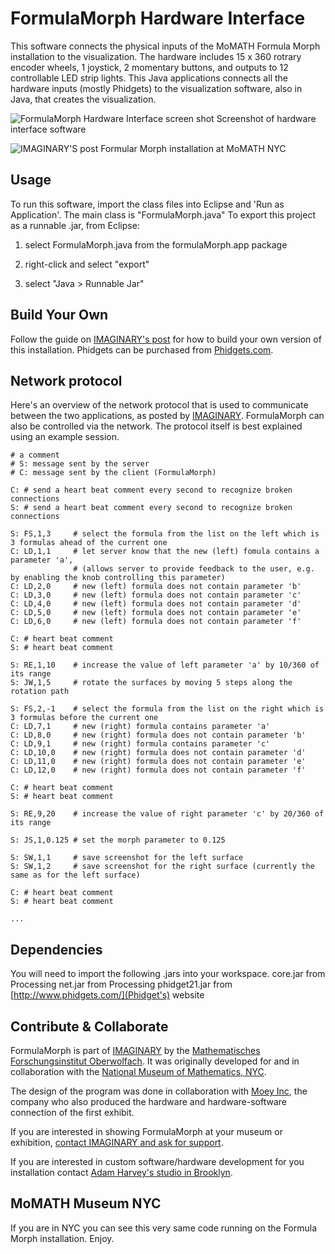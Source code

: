 FormulaMorph Hardware Interface
============

This software connects the physical inputs of the MoMATH Formula Morph installation to the visualization. The hardware includes 15 x 360 rotrary encoder wheels, 1 joystick, 2 momentary buttons, and outputs to 12 controllable LED strip lights. This Java applications connects all the hardware inputs (mostly Phidgets) to the visualization software, also in Java, that creates the visualization.

![FormulaMorph Hardware Interface screen shot](https://raw.githubusercontent.com/ahrv/FormulaMorph/master/screenshot.png)
Screenshot of hardware interface software

![IMAGINARY'S post](https://raw.github.com/IMAGINARY/FormulaMorph/gh-pages/images/FormulaMorphAtMoMath.jpg)
Formular Morph installation at MoMATH NYC

Usage
-----

To run this software, import the class files into Eclipse and 'Run as Application'. The main class is "FormulaMorph.java"
To export this project as a runnable .jar, from Eclipse:

1. select FormulaMorph.java from the formulaMorph.app package

2. right-click and select "export"

3. select "Java > Runnable Jar"


Build Your Own
-----
Follow the guide on [IMAGINARY's post](http://imaginary.github.io/FormulaMorph/) for how to build your own version of this installation. Phidgets can be purchased from [Phidgets.com](http://www.phidgets.com/).


Network protocol
----------------

Here's an overview of the network protocol that is used to communicate between the two applications, as posted by [IMAGINARY](http://imaginary.github.io/FormulaMorph/). FormulaMorph can also be controlled via the network. The protocol itself is best explained using an example session.

```
# a comment
# S: message sent by the server
# C: message sent by the client (FormulaMorph)

C: # send a heart beat comment every second to recognize broken connections
S: # send a heart beat comment every second to recognize broken connections

S: FS,1,3     # select the formula from the list on the left which is 3 formulas ahead of the current one 
C: LD,1,1     # let server know that the new (left) fomula contains a parameter 'a',
              # (allows server to provide feedback to the user, e.g. by enabling the knob controlling this parameter)
C: LD,2,0     # new (left) formula does not contain parameter 'b' 
C: LD,3,0     # new (left) formula does not contain parameter 'c' 
C: LD,4,0     # new (left) formula does not contain parameter 'd' 
C: LD,5,0     # new (left) formula does not contain parameter 'e' 
C: LD,6,0     # new (left) formula does not contain parameter 'f'

C: # heart beat comment
S: # heart beat comment

S: RE,1,10    # increase the value of left parameter 'a' by 10/360 of its range
S: JW,1,5     # rotate the surfaces by moving 5 steps along the rotation path

S: FS,2,-1    # select the formula from the list on the right which is 3 formulas before the current one 
C: LD,7,1     # new (right) formula contains parameter 'a' 
C: LD,8,0     # new (right) formula does not contain parameter 'b' 
C: LD,9,1     # new (right) formula contains parameter 'c' 
C: LD,10,0    # new (right) formula does not contain parameter 'd' 
C: LD,11,0    # new (right) formula does not contain parameter 'e' 
C: LD,12,0    # new (right) formula does not contain parameter 'f'

C: # heart beat comment
S: # heart beat comment

S: RE,9,20    # increase the value of right parameter 'c' by 20/360 of its range

S: JS,1,0.125 # set the morph parameter to 0.125

S: SW,1,1     # save screenshot for the left surface
S: SW,1,2     # save screenshot for the right surface (currently the same as for the left surface)

C: # heart beat comment
S: # heart beat comment

...
```

Dependencies
------------------------

You will need to import the following .jars into your workspace.
core.jar from Processing
net.jar from Processing
phidget21.jar from [http://www.phidgets.com/](Phidget's) website

Contribute & Collaborate
------------------------

FormulaMorph is part of [IMAGINARY](http://www.imaginary.org) by the [Mathematisches Forschungsinstitut Oberwolfach](http://www.mfo.de). It was originally developed for and in collaboration with the [National Museum of Mathematics, NYC](http://www.momath.org).

The design of the program was done in collaboration with [Moey Inc](http://moeyinc.com/), the company who also produced the hardware and hardware-software connection of the first exhibit.

If you are interested in showing FormulaMorph at your museum or exhibition, [contact IMAGINARY and ask for support](http://http://www.imaginary.org/contact).

If you are interested in custom software/hardware development for you installation contact [Adam Harvey's studio in Brooklyn](http://ahprojects.com/about).

MoMATH Museum NYC
------------------------

If you are in NYC you can see this very same code running on the Formula Morph installation. Enjoy.
 
